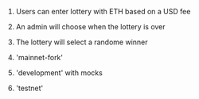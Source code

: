 1. Users can enter lottery with ETH based on a USD fee
2. An admin will choose when the lottery is over
3. The lottery will select a randome winner

1. 'mainnet-fork'
2. 'development' with mocks
3. 'testnet' 